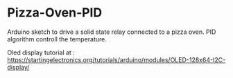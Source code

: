# Pizza-Oven-PID

Arduino sketch to drive a solid state relay connected to a pizza oven.
PID algorithm controll the temperature.


Oled display tutorial at : https://startingelectronics.org/tutorials/arduino/modules/OLED-128x64-I2C-display/ 
